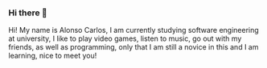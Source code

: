 ### Hi there 👋

<!--
**AlonsoCarlos/AlonsoCarlos** is a ✨ _special_ ✨ repository because its `README.md` (this file) appears on your GitHub profile.

Here are some ideas to get you started:

- 🔭 I’m currently working on the university 
- 🌱 I’m currently learning programming
- 👯 I currently have no idea who to collaborate
- 💬 Ask me about video games, music, sports, movies, or anything :)
- 😄 Pronouns: Alonso or Carlos, both are fine
- ⚡ Fun fact: I like to play some instruments, for example for example the guitar and the accordion
--> Hi! My name is Alonso Carlos, I am currently studying software engineering at university, I like to play video games, listen to music, go out with my friends, as well as programming, only that I am still a novice in this and I am learning, nice to meet you!
